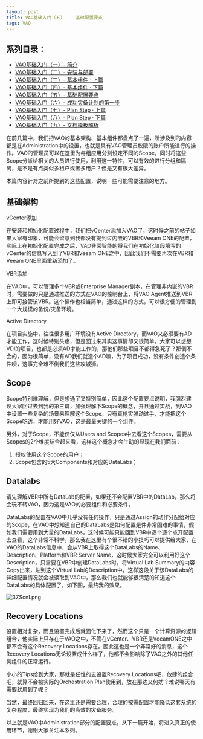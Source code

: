 ```yaml
---
layout: post
title: VAO基础入门（五） -  基础配置要点
tags: VAO
---
```


## 系列目录：

- [VAO基础入门（一）-  简介](https://blog.backupnext.cloud/_posts/2020-02-17-VAO-Guide-01/)
- [VAO基础入门（二）-  安装与部署](https://blog.backupnext.cloud/_posts/2020-02-18-VAO-Guide-02/)
- [VAO基础入门（三）-  基本组件 · 上篇](https://blog.backupnext.cloud/_posts/2020-02-19-VAO-Guide-03/)
- [VAO基础入门（四）-  基本组件 · 下篇](https://blog.backupnext.cloud/_posts/2020-02-20-VAO-Guide-04/)
- [VAO基础入门（五）-  基础配置要点](https://blog.backupnext.cloud/_posts/2020-02-21-VAO-Guide-05/)
- [VAO基础入门（六）-  成功灾备计划的第一步](https://blog.backupnext.cloud/_posts/2020-02-25-VAO-Guide-06/)
- [VAO基础入门（七）-  Plan Step  · 上篇](https://blog.backupnext.cloud/_posts/2020-02-27-VAO-Guide-07/)
- [VAO基础入门（八）-  Plan Step  · 下篇](https://blog.backupnext.cloud/_posts/2020-02-28-VAO-Guide-08/)
- [VAO基础入门（九）-  文档模板解析](https://blog.backupnext.cloud/_posts/2020-03-02-VAO-Guide-09/)



在前几篇中，我们把VAO的基本架构、基本组件都盘点了一遍，所涉及到的内容都是在Administration中的设置，也就是具有VAO管理员权限的账户所能进行的操作。VAO的管理员可以在这里为每组应用分别设定不同的Scope，同时将这些Scope分派给相关的人员进行使用，利用这一特性，可以有效的进行分组和隔离，是不是有点类似多租户或者多用户？但是又有很大差异。

本篇内容针对之前所提到的这些配置，说明一些可能需要注意的地方。

## 基础架构

vCenter添加

在安装和初始化配置过程中，我们把vCenter添加入VAO了，这时候之前的帖子如果大家有印象，可能会留意到我都没有提到过内嵌的VBR和Veeam ONE的配置，实际上在初始化配置完成之后，VAO非常智能的将我们在初始化阶段填写的vCenter的信息写入到了VBR和Veeam ONE之中，因此我们不需要再次在VBR和Veeam ONE里面重新添加了。

VBR添加

在VAO中，可以管理多个VBR或Enterprise Manager副本，在管理非内嵌的VBR时，需要做的只是通过推送的方式在VAO的控制台上，将VAO Agent推送到VBR上即可接管该VBR。这个操作也相当简单，通过这样的方式，可以很方便的管理到一个大规模的备份/灾备环境。

Active Directory

在项目实施中，往往很多用户环境没有Active Directory，而VAO又必须要有AD才能工作，这时候特别头疼，但是回过来其实这事情却又很简单。大家可以想想VDI的项目，也都是必须AD才能工作的，那他们那些项目不都得急死了？那倒不会的，因为很简单，没有AD我们就造个AD嘛，为了项目成功，没有条件创造个条件呗，这事完全难不倒我们这些攻城狮。

## Scope

Scope特别难理解，但是想通了又特别简单，因此这个配置要点说明，我强烈建议大家回过去到我的第三篇，加强理解下Scope的概念，并且通过实战，到VAO中设置一些复杂的场景来理解这个Scope。只有真枪实弹动过手，才能把这个Scope吃透，才能用好VAO，这是最最关键的一个组件。

另外，对于Scope，不能仅仅从Users and Scopes中去看这个Scopes，需要从Scopes的2个维度结合起来看，这样这个概念才会生动的显现在我们面前：

1. 授权使用这个Scope的用户；
2. Scope包含的5大Components和对应的DataLabs；

## Datalabs

请先理解VBR中所有DataLab的配置，如果还不会配置VBR中的DataLab，那么将会玩不转VAO，因为这是VAO的必要组件和必要条件。

DataLabs的配置在VAO中几乎没有任何操作，只是通过Assign的动作分配给对应的Scope，在VAO中想知道自己的DataLabs是如何配置是件非常困难的事情，假如我们需要用到大量的DataLabs，这时候可能只能回到VBR中逐个逐个点开配置去查看，这个非常不科学。那么我在这里有个很不错的小技巧可以提供给大家，在VAO的DataLabs信息中，会从VBR上取得这个DataLabs的Name、Description、Platform和VBR Server Name，这时候大家完全可以利用好这个Description，只需要在VBR中创建DataLabs时，将Virtual Lab Summary的内容Copy出来，贴到这个Virtual Lab的Description中，这样这段关于该DataLabs的详细配置情况就会被读取到VAO中，那么我们也就能够很清楚的知道这个DataLabs的具体配置了。如下图，最终我的效果。

![3ZScnI.png](https://s2.ax1x.com/2020/02/19/3ZScnI.png)



## Recovery Locations

设置相对复杂，而且设置完成后就固化下来了，然而这个只是一个计算资源的逻辑组合，他实际上只存在于VAO之中，不管在vCenter、VBR还是VeeamONE之中都不会有这个Recovery Locations存在。因此这也是一个非常好的消息，这个Recovery Locations无论设置成什么样子，他都不会影响除了VAO之外的其他任何组件的正常运行。

小小的Tips给到大家，那就是任性的去设置Recovery Locations吧，放肆的组合吧，就算不会被实际的Orchestration Plan使用到，放在那边又何妨？难说哪天有需要就用到了呢？

当然，最终回归回来，在这里还是需要合理，合理的按需配置才能降低这套系统的复杂程度，最终实现为我们的高效的灾备服务。



以上就是VAO中Administration部分的配置要点，从下一篇开始，将进入真正的使用环节，谢谢大家关注本系列。

